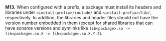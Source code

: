 **M13.** When configured with a prefix, a package must install its headers and libraries under
`<install-prefix>/include/` and `<install-prefix>/lib/`, respectively. In addition, the libraries and header files
should not have the version number embedded in them (except for shared libraries that can have
soname versions and symlinks like `lib<package>.so -> lib<package>.so.X -> lib<package>.so.X.Y.Z`).
